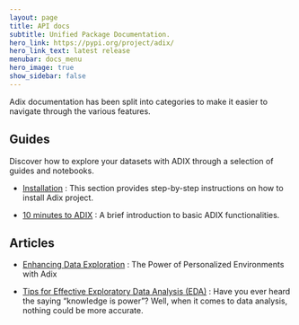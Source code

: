 ```yaml
---
layout: page
title: API docs
subtitle: Unified Package Documentation.
hero_link: https://pypi.org/project/adix/
hero_link_text: latest release
menubar: docs_menu
hero_image: true
show_sidebar: false
---
```


Adix documentation has been split into categories to make it easier to navigate through the various features.

## Guides

Discover how to explore your datasets with ADIX through a selection of guides and notebooks.

- [Installation](/docs/getting-started/installation/) : This section provides step-by-step instructions on how to install Adix project.

- [10 minutes to ADIX](/2024/02/09/10_minutes_to_ADIX/) : A brief introduction to basic ADIX functionalities.


## Articles

- [Enhancing Data Exploration](/2024/02/11/customization/) : The Power of Personalized Environments with Adix

- [Tips for Effective Exploratory Data Analysis (EDA)](/2024/02/12/Unveiling-the-Secrets-of-Your-Data-Efficiently/) : Have you ever heard the saying “knowledge is power”? Well, when it comes to data analysis, nothing could be more accurate.
